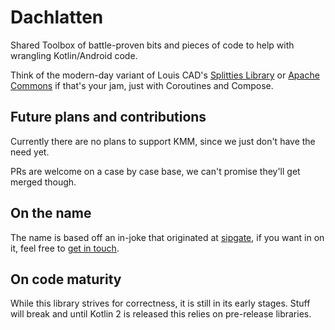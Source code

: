 # Dachlatten

Shared Toolbox of battle-proven bits and pieces of code to help with wrangling Kotlin/Android code.

Think of the modern-day variant of Louis CAD's [Splitties Library][splitties] or [Apache Commons][commons] if that's your jam, just with Coroutines and Compose.

## Future plans and contributions

Currently there are no plans to support KMM, since we just don't have the need yet.

PRs are welcome on a case by case base, we can't promise they'll get merged though.

## On the name

The name is based off an in-joke that originated at [sipgate][sipgate], if you want in on it, feel free to [get in touch][jobs].

## On code maturity

While this library strives for correctness, it is still in its early stages. Stuff will break and until Kotlin 2 is
released this relies on pre-release libraries.

[splitties]: https://github.com/LouisCAD/Splitties
[commons]: https://commons.apache.org
[sipgate]: https://www.sipgate.de 
[jobs]: https://hello.sipgate.de/jobs
